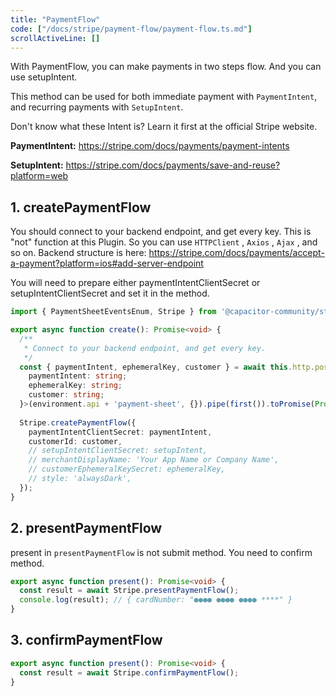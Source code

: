 ```yaml
---
title: "PaymentFlow"
code: ["/docs/stripe/payment-flow/payment-flow.ts.md"]
scrollActiveLine: []
---
```


With PaymentFlow, you can make payments in two steps flow. And you can use setupIntent.

This method can be used for both immediate payment with `PaymentIntent`, and recurring payments with `SetupIntent`.

Don't know what these Intent is? Learn it first at the official Stripe website.

__PaymentIntent:__
https://stripe.com/docs/payments/payment-intents

__SetupIntent:__
https://stripe.com/docs/payments/save-and-reuse?platform=web

## 1.  createPaymentFlow

You should connect to your backend endpoint, and get every key. This is "not" function at this Plugin. So you can use `HTTPClient` , `Axios` , `Ajax` , and so on.
Backend structure is here: https://stripe.com/docs/payments/accept-a-payment?platform=ios#add-server-endpoint

You will need to prepare either paymentIntentClientSecret or setupIntentClientSecret and set it in the method.

```ts
import { PaymentSheetEventsEnum, Stripe } from '@capacitor-community/stripe';

export async function create(): Promise<void> {
  /**
   * Connect to your backend endpoint, and get every key.
   */
  const { paymentIntent, ephemeralKey, customer } = await this.http.post<{
    paymentIntent: string;
    ephemeralKey: string;
    customer: string;
  }>(environment.api + 'payment-sheet', {}).pipe(first()).toPromise(Promise);
  
  Stripe.createPaymentFlow({
    paymentIntentClientSecret: paymentIntent,
    customerId: customer,
    // setupIntentClientSecret: setupIntent,
    // merchantDisplayName: 'Your App Name or Company Name',
    // customerEphemeralKeySecret: ephemeralKey,
    // style: 'alwaysDark',
  });
}
```

## 2. presentPaymentFlow

present in `presentPaymentFlow` is not submit method. You need to confirm method.

```ts
export async function present(): Promise<void> {
  const result = await Stripe.presentPaymentFlow();
  console.log(result); // { cardNumber: "●●●● ●●●● ●●●● ****" }
}
```

## 3. confirmPaymentFlow

```ts
export async function present(): Promise<void> {
  const result = await Stripe.confirmPaymentFlow();
}
```